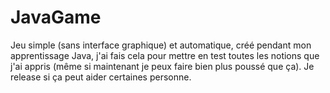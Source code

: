 # JavaGame
Jeu simple (sans interface graphique) et automatique, créé pendant mon apprentissage Java, j'ai fais cela pour mettre en test toutes les notions que j'ai appris (même si maintenant je peux faire bien plus poussé que ça).
Je release si ça peut aider certaines personne.
